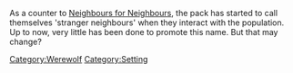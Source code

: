 As a counter to [Neighbours for
Neighbours](Neighbours_for_Neighbours "wikilink"), the pack has started
to call themselves 'stranger neighbours' when they interact with the
population. Up to now, very little has been done to promote this name.
But that may change?

[Category:Werewolf](Category:Werewolf "wikilink")
[Category:Setting](Category:Setting "wikilink")